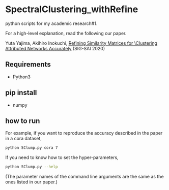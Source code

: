 # SpectralClustering_withRefine
python scripts for my academic research#1.

For a high-level explanation, read the following our paper.

Yuta Yajima, Akihiro Inokuchi, [Refining Similarity Matrices for \\Clustering Attributed Networks Accurately](https://jsai.ixsq.nii.ac.jp/ej/?action=pages_view_main&active_action=repository_view_main_item_detail&item_id=10714&item_no=1&page_id=13&block_id=23) (SIG-SAI 2020)

## Requirements
* Python3

## pip install
* numpy

## how to run
For example, if you want to reproduce the accuracy described in the paper in a cora dataset, 
```bash
python SClump.py cora 7
```
If you need to know how to set the hyper-parameters, 
```bash
python SClump.py --help
```
(The parameter names of the command line arguments are the same as the ones listed in our paper.)
